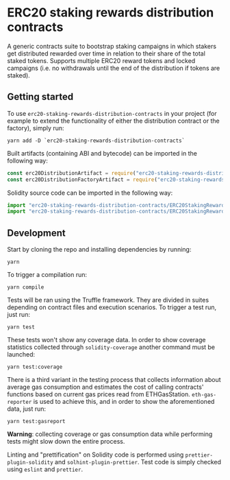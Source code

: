 # ERC20 staking rewards distribution contracts

A generic contracts suite to bootstrap staking campaigns in which stakers get
distributed rewarded over time in relation to their share of the total staked
tokens. Supports multiple ERC20 reward tokens and locked campaigns (i.e. no
withdrawals until the end of the distribution if tokens are staked).

## Getting started

To use `erc20-staking-rewards-distribution-contracts` in your project (for
example to extend the functionality of either the distribution contract or the
factory), simply run:

```
yarn add -D `erc20-staking-rewards-distribution-contracts`
```

Built artifacts (containing ABI and bytecode) can be imported in the following
way:

```js
const erc20DistributionArtifact = require("erc20-staking-rewards-distribution-contracts/build/ERC20StakingRewardsDistribution.json");
const erc20DistributionFactoryArtifact = require("erc20-staking-rewards-distribution-contracts/build/ERC20StakingRewardsDistributionFactory.json");
```

Solidity source code can be imported in the following way:

```js
import "erc20-staking-rewards-distribution-contracts/ERC20StakingRewardsDistribution.sol";
import "erc20-staking-rewards-distribution-contracts/ERC20StakingRewardsDistributionFactory.sol";
```

## Development

Start by cloning the repo and installing dependencies by running:

```
yarn
```

To trigger a compilation run:

```
yarn compile
```

Tests will be ran using the Truffle framework. They are divided in suites
depending on contract files and execution scenarios. To trigger a test run, just
run:

```
yarn test
```

These tests won't show any coverage data. In order to show coverage statistics
collected through `solidity-coverage` another command must be launched:

```
yarn test:coverage
```

There is a third variant in the testing process that collects information about
average gas consumption and estimates the cost of calling contracts' functions
based on current gas prices read from ETHGasStation. `eth-gas-reporter` is used
to achieve this, and in order to show the aforementioned data, just run:

```
yarn test:gasreport
```

**Warning**: collecting coverage or gas consumption data while performing tests
might slow down the entire process.

Linting and "prettification" on Solidity code is performed using
`prettier-plugin-solidity` and `solhint-plugin-prettier`. Test code is simply
checked using `eslint` and `prettier`.
